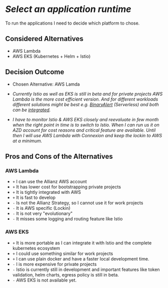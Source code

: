 # _Select an application runtime_

To run the applications I need to decide which platform to chose.

## Considered Alternatives

* AWS Lambda
* AWS EKS \(Kubernetes + Helm + Istio\)

## Decision Outcome

* Chosen Alternative: AWS Lamda

* _Currently Istio as well as EKS is still in beta and for private projects AWS Lambda is the more cost efficient version. And for different workloads different solutions might be best e.g. _[_BinaryAlert_](https://github.com/airbnb/binaryalert)_ \(Serverless\) and both can be [_integrated_](https://medium.com/@jeffzzq/how-to-integrate-an-aws-lambda-function-into-your-kubernetes-service-mesh-5d665f351675)._

* _I have to monitor Istio & AWS EKS closely and reevaluate in few month when the right point in time is to switch to Istio. When I can run us it on AZD account for cost reasons and critical feature are available. Until then I will use AWS Lambda with Connexion and keep the lockin to AWS at a minimum._

## Pros and Cons of the Alternatives

### AWS Lambda

* `+` I can use the Allianz AWS account
* `+` It has lower cost for bootstrapping private projects
* `+` It is tightly integrated with AWS
* `+` It is fast to develop
* `-` Is not the Allianz Strategy, so I cannot use it for work projects
* `-` It is AWS specific \(Lockin\)
* `-` It is not very "evolutionary"
* `-` It misses some logging and routing feature like Istio

### AWS EKS

* `+` It is more portable as I can integrate it with Istio and the complete kubernetes ecosystem
* `+` I could use something similar for work projects
* `+` I can use plain docker and have a faster local development time. 
* `-` I is more expensive for private projects
* `-` Istio is currently still in development and important features like token validation, helm charts, egress policy is still in beta.
* `-` AWS EKS is not available yet.



